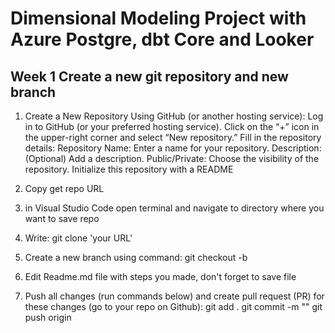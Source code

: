 # Dimensional Modeling Project with Azure Postgre, dbt Core and Looker

## Week 1  Create a new git repository and new branch

1. Create a New Repository
Using GitHub (or another hosting service):
Log in to GitHub (or your preferred hosting service).
Click on the “+” icon in the upper-right corner and select “New repository.”
Fill in the repository details:
Repository Name: Enter a name for your repository.
Description: (Optional) Add a description.
Public/Private: Choose the visibility of the repository.
Initialize this repository with a README

2. Copy get repo URL
3. in Visual Studio Code open terminal and navigate to directory where you want to save repo
4. Write: git clone 'your URL'
5. Create a new branch using command: git checkout -b <your-branch-name>
6. Edit Readme.md file with steps you made, don't forget to save file
7. Push all changes (run commands below) and create pull request (PR) for these changes (go to your repo on Github):
    git add .
    git commit -m "<your-comment>"
    git push origin <your-branch-name>
